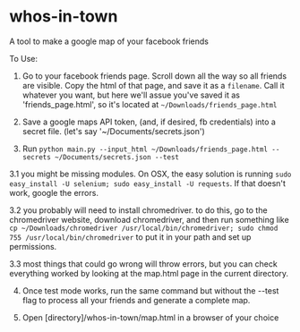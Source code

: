 # whos-in-town
A tool to make a google map of your facebook friends

To Use:


1. Go to your facebook friends page. Scroll down all the way so all friends are visible. Copy the html of that page, and save it as a `filename`. Call it whatever you want, but here we'll assue you've saved it as 'friends_page.html', so it's located at `~/Downloads/friends_page.html`

2. Save a google maps API token, (and, if desired, fb credentials) into a secret file. (let's say '~/Documents/secrets.json')

3. Run `python main.py --input_html ~/Downloads/friends_page.html --secrets ~/Documents/secrets.json --test`

3.1 you might be missing modules. On OSX, the easy solution is running `sudo easy_install -U selenium; sudo easy_install -U requests`. If that doesn't work, google the errors.

3.2 you probably will need to install chromedriver. to do this, go to the chromedriver website, download chromedriver, and then run something like `cp ~/Downloads/chromedriver /usr/local/bin/chromedriver; sudo chmod 755 /usr/local/bin/chromedriver` to put it in your path and set up permissions.

3.3 most things that could go wrong will throw errors, but you can check everything worked by looking at the map.html page in the current directory.

4. Once test mode works, run the same command but without the --test flag to process all your friends and generate a complete map.

4. Open [directory]/whos-in-town/map.html in a browser of your choice